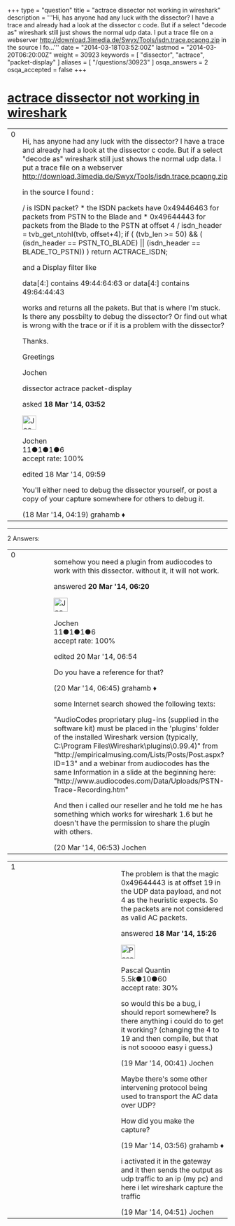 +++
type = "question"
title = "actrace dissector not working in wireshark"
description = '''Hi,  has anyone had any luck with the dissector? I have a trace and already had a look at the dissector c code. But if a select &quot;decode as&quot; wireshark still just shows the normal udp data. I put a trace file on a webserver http://download.3imedia.de/Swyx/Tools/isdn.trace.pcapng.zip in the source I fo...'''
date = "2014-03-18T03:52:00Z"
lastmod = "2014-03-20T06:20:00Z"
weight = 30923
keywords = [ "dissector", "actrace", "packet-display" ]
aliases = [ "/questions/30923" ]
osqa_answers = 2
osqa_accepted = false
+++

<div class="headNormal">

# [actrace dissector not working in wireshark](/questions/30923/actrace-dissector-not-working-in-wireshark)

</div>

<div id="main-body">

<div id="askform">

<table id="question-table" style="width:100%;"><colgroup><col style="width: 50%" /><col style="width: 50%" /></colgroup><tbody><tr class="odd"><td style="width: 30px; vertical-align: top"><div class="vote-buttons"><div id="post-30923-score" class="post-score" title="current number of votes">0</div><div id="favorite-count" class="favorite-count"></div></div></td><td><div id="item-right"><div class="question-body"><p>Hi, has anyone had any luck with the dissector? I have a trace and already had a look at the dissector c code. But if a select "decode as" wireshark still just shows the normal udp data. I put a trace file on a webserver <a href="http://download.3imedia.de/Swyx/Tools/isdn.trace.pcapng.zip">http://download.3imedia.de/Swyx/Tools/isdn.trace.pcapng.zip</a></p><p>in the source I found :</p><p>/ is ISDN packet? * the ISDN packets have 0x49446463 for packets from PSTN to the Blade and * 0x49644443 for packets from the Blade to the PSTN at offset 4 / isdn_header = tvb_get_ntohl(tvb, offset+4); if ( (tvb_len &gt;= 50) &amp;&amp; ( (isdn_header == PSTN_TO_BLADE) || (isdn_header == BLADE_TO_PSTN)) ) return ACTRACE_ISDN;</p><p>and a Display filter like</p><p>data[4:] contains 49:44:64:63 or data[4:] contains 49:64:44:43</p><p>works and returns all the pakets. But that is where I'm stuck. Is there any possbilty to debug the dissector? Or find out what is wrong with the trace or if it is a problem with the dissector?</p><p>Thanks.</p><p>Greetings</p><p>Jochen</p></div><div id="question-tags" class="tags-container tags">dissector actrace packet-display</div><div id="question-controls" class="post-controls"></div><div class="post-update-info-container"><div class="post-update-info post-update-info-user"><p>asked <strong>18 Mar '14, 03:52</strong></p><img src="https://secure.gravatar.com/avatar/89820cbc14d97016d87c1b1ec7b15f70?s=32&amp;d=identicon&amp;r=g" class="gravatar" width="32" height="32" alt="Jochen&#39;s gravatar image" /><p>Jochen<br />
<span class="score" title="11 reputation points">11</span><span title="1 badges"><span class="badge1">●</span><span class="badgecount">1</span></span><span title="1 badges"><span class="silver">●</span><span class="badgecount">1</span></span><span title="6 badges"><span class="bronze">●</span><span class="badgecount">6</span></span><br />
<span class="accept_rate" title="Rate of the user&#39;s accepted answers">accept rate:</span> <span title="Jochen has one accepted answer">100%</span></p></div><div class="post-update-info post-update-info-edited"><p>edited 18 Mar '14, 09:59</p></div></div><div id="comments-container-30923" class="comments-container"><span id="30926"></span><div id="comment-30926" class="comment"><div id="post-30926-score" class="comment-score"></div><div class="comment-text"><p>You'll either need to debug the dissector yourself, or post a copy of your capture somewhere for others to debug it.</p></div><div id="comment-30926-info" class="comment-info"><span class="comment-age">(18 Mar '14, 04:19)</span> grahamb ♦</div></div></div><div id="comment-tools-30923" class="comment-tools"></div><div class="clear"></div><div id="comment-30923-form-container" class="comment-form-container"></div><div class="clear"></div></div></td></tr></tbody></table>

------------------------------------------------------------------------

<div class="tabBar">

<span id="sort-top"></span>

<div class="headQuestions">

2 Answers:

</div>

</div>

<span id="30984"></span>

<div id="answer-container-30984" class="answer accepted-answer answered-by-owner">

<table style="width:100%;"><colgroup><col style="width: 50%" /><col style="width: 50%" /></colgroup><tbody><tr class="odd"><td style="width: 30px; vertical-align: top"><div class="vote-buttons"><div id="post-30984-score" class="post-score" title="current number of votes">0</div></div></td><td><div class="item-right"><div class="answer-body"><p>somehow you need a plugin from audiocodes to work with this dissector. without it, it will not work.</p></div><div class="answer-controls post-controls"></div><div class="post-update-info-container"><div class="post-update-info post-update-info-user"><p>answered <strong>20 Mar '14, 06:20</strong></p><img src="https://secure.gravatar.com/avatar/89820cbc14d97016d87c1b1ec7b15f70?s=32&amp;d=identicon&amp;r=g" class="gravatar" width="32" height="32" alt="Jochen&#39;s gravatar image" /><p>Jochen<br />
<span class="score" title="11 reputation points">11</span><span title="1 badges"><span class="badge1">●</span><span class="badgecount">1</span></span><span title="1 badges"><span class="silver">●</span><span class="badgecount">1</span></span><span title="6 badges"><span class="bronze">●</span><span class="badgecount">6</span></span><br />
<span class="accept_rate" title="Rate of the user&#39;s accepted answers">accept rate:</span> <span title="Jochen has one accepted answer">100%</span></p></div><div class="post-update-info post-update-info-edited"><p>edited 20 Mar '14, 06:54</p></div></div><div id="comments-container-30984" class="comments-container"><span id="30987"></span><div id="comment-30987" class="comment"><div id="post-30987-score" class="comment-score"></div><div class="comment-text"><p>Do you have a reference for that?</p></div><div id="comment-30987-info" class="comment-info"><span class="comment-age">(20 Mar '14, 06:45)</span> grahamb ♦</div></div><span id="30988"></span><div id="comment-30988" class="comment"><div id="post-30988-score" class="comment-score"></div><div class="comment-text"><p>some Internet search showed the following texts:</p><p>"AudioCodes proprietary plug-ins (supplied in the software kit) must be placed in the 'plugins' folder of the installed Wireshark version (typically, C:\Program Files\Wireshark\plugins\0.99.4)" from "http://empiricalmusing.com/Lists/Posts/Post.aspx?ID=13" and a webinar from audiocodes has the same Information in a slide at the beginning here: "http://www.audiocodes.com/Data/Uploads/PSTN-Trace-Recording.htm"</p><p>And then i called our reseller and he told me he has something which works for wireshark 1.6 but he doesn't have the permission to share the plugin with others.</p></div><div id="comment-30988-info" class="comment-info"><span class="comment-age">(20 Mar '14, 06:53)</span> Jochen</div></div></div><div id="comment-tools-30984" class="comment-tools"></div><div class="clear"></div><div id="comment-30984-form-container" class="comment-form-container"></div><div class="clear"></div></div></td></tr></tbody></table>

</div>

<span id="30935"></span>

<div id="answer-container-30935" class="answer">

<table style="width:100%;"><colgroup><col style="width: 50%" /><col style="width: 50%" /></colgroup><tbody><tr class="odd"><td style="width: 30px; vertical-align: top"><div class="vote-buttons"><div id="post-30935-score" class="post-score" title="current number of votes">1</div></div></td><td><div class="item-right"><div class="answer-body"><p>The problem is that the magic 0x49644443 is at offset 19 in the UDP data payload, and not 4 as the heuristic expects. So the packets are not considered as valid AC packets.</p></div><div class="answer-controls post-controls"></div><div class="post-update-info-container"><div class="post-update-info post-update-info-user"><p>answered <strong>18 Mar '14, 15:26</strong></p><img src="https://secure.gravatar.com/avatar/713f24fd877861260b71ecd455018625?s=32&amp;d=identicon&amp;r=g" class="gravatar" width="32" height="32" alt="Pascal%20Quantin&#39;s gravatar image" /><p>Pascal Quantin<br />
<span class="score" title="5544 reputation points"><span>5.5k</span></span><span title="10 badges"><span class="silver">●</span><span class="badgecount">10</span></span><span title="60 badges"><span class="bronze">●</span><span class="badgecount">60</span></span><br />
<span class="accept_rate" title="Rate of the user&#39;s accepted answers">accept rate:</span> <span title="Pascal Quantin has 92 accepted answers">30%</span></p></div></div><div id="comments-container-30935" class="comments-container"><span id="30943"></span><div id="comment-30943" class="comment"><div id="post-30943-score" class="comment-score"></div><div class="comment-text"><p>so would this be a bug, i should report somewhere? Is there anything i could do to get it working? (changing the 4 to 19 and then compile, but that is not sooooo easy i guess.)</p></div><div id="comment-30943-info" class="comment-info"><span class="comment-age">(19 Mar '14, 00:41)</span> Jochen</div></div><span id="30944"></span><div id="comment-30944" class="comment"><div id="post-30944-score" class="comment-score"></div><div class="comment-text"><p>Maybe there's some other intervening protocol being used to transport the AC data over UDP?</p><p>How did you make the capture?</p></div><div id="comment-30944-info" class="comment-info"><span class="comment-age">(19 Mar '14, 03:56)</span> grahamb ♦</div></div><span id="30946"></span><div id="comment-30946" class="comment"><div id="post-30946-score" class="comment-score"></div><div class="comment-text"><p>i activated it in the gateway and it then sends the output as udp traffic to an ip (my pc) and here i let wireshark capture the traffic</p></div><div id="comment-30946-info" class="comment-info"><span class="comment-age">(19 Mar '14, 04:51)</span> Jochen</div></div></div><div id="comment-tools-30935" class="comment-tools"></div><div class="clear"></div><div id="comment-30935-form-container" class="comment-form-container"></div><div class="clear"></div></div></td></tr></tbody></table>

</div>

<div class="paginator-container-left">

</div>

</div>

</div>

